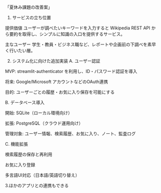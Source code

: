 「夏休み課題の改善案」
1. サービスの立ち位置

提供価値
ユーザーが調べたいキーワードを入力すると Wikipedia REST API から要約を取得し、シンプルに知識の入口を提供するサービス。

主なユーザー
学生・教員・ビジネス職など、レポートや企画前の下調べを素早く行いたい層。

2. システム化に向けた追加実装
A. ユーザー認証

MVP: streamlit-authenticator を利用し、ID・パスワード認証を導入

将来: Google/Microsoft アカウントなどのOAuth連携

目的: ユーザーごとの履歴・お気に入り保存を可能にする

B. データベース導入

開始: SQLite（ローカル環境向け）

拡張: PostgreSQL（クラウド運用向け）

管理対象: ユーザー情報、検索履歴、お気に入り、ノート、監査ログ

C. 機能拡張

検索履歴の保存と再利用

お気に入り登録

多言語UI対応（日本語/英語切り替え）

3.ほかのアプリとの連携もできる

